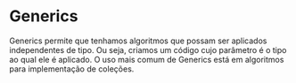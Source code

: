 # Generics

Generics permite que tenhamos algoritmos que possam ser aplicados independentes de tipo. 
Ou seja, criamos um código cujo parâmetro é o tipo ao qual ele é aplicado. O uso mais comum de Generics
 está em algoritmos para implementação de coleções.
